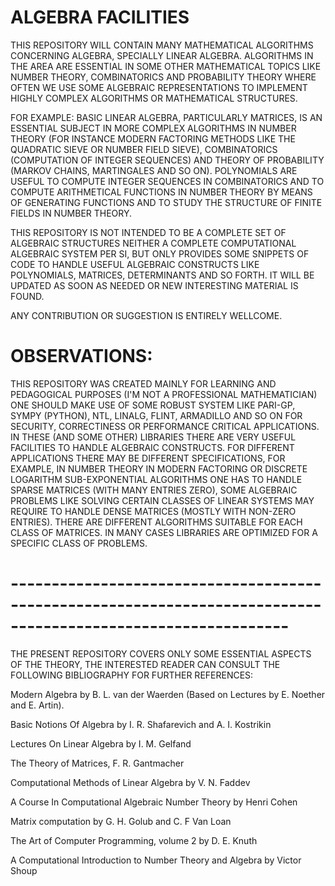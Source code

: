 # ALGEBRA FACILITIES

THIS REPOSITORY WILL CONTAIN MANY MATHEMATICAL ALGORITHMS CONCERNING ALGEBRA, SPECIALLY LINEAR ALGEBRA. ALGORITHMS IN THE AREA ARE ESSENTIAL IN SOME OTHER MATHEMATICAL TOPICS LIKE NUMBER THEORY, COMBINATORICS AND PROBABILITY THEORY WHERE OFTEN WE USE SOME ALGEBRAIC REPRESENTATIONS TO IMPLEMENT HIGHLY COMPLEX ALGORITHMS OR MATHEMATICAL STRUCTURES.

FOR EXAMPLE: BASIC LINEAR ALGEBRA, PARTICULARLY MATRICES, IS AN ESSENTIAL SUBJECT IN MORE COMPLEX ALGORITHMS IN NUMBER THEORY (FOR INSTANCE MODERN FACTORING METHODS LIKE THE QUADRATIC SIEVE OR NUMBER FIELD SIEVE), COMBINATORICS (COMPUTATION OF INTEGER SEQUENCES) AND THEORY OF PROBABILITY (MARKOV CHAINS, MARTINGALES AND SO ON). POLYNOMIALS ARE USEFUL TO COMPUTE INTEGER SEQUENCES IN COMBINATORICS AND TO COMPUTE ARITHMETICAL FUNCTIONS IN NUMBER THEORY BY MEANS OF GENERATING FUNCTIONS AND TO STUDY THE STRUCTURE OF FINITE FIELDS IN NUMBER THEORY.

THIS REPOSITORY IS NOT INTENDED TO BE A COMPLETE SET OF ALGEBRAIC STRUCTURES NEITHER A COMPLETE COMPUTATIONAL ALGEBRAIC SYSTEM PER SI, BUT ONLY PROVIDES SOME SNIPPETS OF CODE TO HANDLE USEFUL ALGEBRAIC CONSTRUCTS LIKE POLYNOMIALS, MATRICES, DETERMINANTS AND SO FORTH. IT WILL BE UPDATED AS SOON AS NEEDED OR NEW INTERESTING MATERIAL IS FOUND.

ANY CONTRIBUTION OR SUGGESTION IS ENTIRELY WELLCOME.

# OBSERVATIONS: 
THIS REPOSITORY WAS CREATED MAINLY FOR LEARNING AND PEDAGOGICAL PURPOSES (I'M NOT A PROFESSIONAL MATHEMATICIAN) ONE SHOULD MAKE USE OF SOME ROBUST SYSTEM LIKE PARI-GP, SYMPY (PYTHON), NTL, LINALG, FLINT, ARMADILLO AND SO ON FOR SECURITY, CORRECTINESS OR PERFORMANCE CRITICAL APPLICATIONS. IN THESE (AND SOME OTHER) LIBRARIES THERE ARE VERY USEFUL FACILITIES TO HANDLE ALGEBRAIC CONSTRUCTS. FOR DIFFERENT APPLICATIONS THERE MAY BE DIFFERENT SPECIFICATIONS, FOR EXAMPLE, IN NUMBER THEORY IN MODERN FACTORING OR DISCRETE LOGARITHM SUB-EXPONENTIAL ALGORITHMS ONE HAS TO HANDLE SPARSE MATRICES (WITH MANY ENTRIES ZERO), SOME ALGEBRAIC PROBLEMS LIKE SOLVING CERTAIN CLASSES OF LINEAR SYSTEMS MAY REQUIRE TO HANDLE DENSE MATRICES (MOSTLY WITH NON-ZERO ENTRIES). THERE ARE DIFFERENT ALGORITHMS SUITABLE FOR EACH CLASS OF MATRICES. IN MANY CASES LIBRARIES ARE OPTIMIZED FOR A SPECIFIC CLASS OF PROBLEMS.


# --------------------------------------------------------------------------------------------------------------

THE PRESENT REPOSITORY COVERS ONLY SOME ESSENTIAL ASPECTS OF THE THEORY, THE INTERESTED READER CAN CONSULT THE FOLLOWING BIBLIOGRAPHY FOR FURTHER REFERENCES:

Modern Algebra by B. L. van der Waerden (Based on Lectures by E. Noether and E. Artin).

Basic Notions Of Algebra by I. R. Shafarevich and A. I. Kostrikin

Lectures On Linear Algebra  by I. M. Gelfand

The Theory of Matrices, F. R. Gantmacher

Computational Methods of Linear Algebra by V. N. Faddev

A Course In Computational Algebraic Number Theory by Henri Cohen

Matrix computation by G. H. Golub and C. F Van Loan

The Art of Computer Programming, volume 2 by D. E. Knuth

A Computational Introduction to Number Theory and Algebra by Victor Shoup

